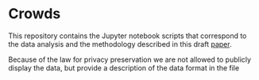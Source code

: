 # Crowds

This repository contains the Jupyter notebook scripts that correspond to the data analysis and the methodology described in this draft [paper](https://github.com/sonjageorgievska/Arena/blob/master/PaperOnSmoothing/draft-31052016.pdf).

Because of the law for privacy preservation we are not allowed to publicly display the data, but provide a description of the data format in the file 